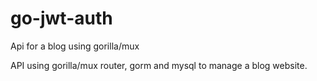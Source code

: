 # go-jwt-auth
Api for a blog using gorilla/mux


API using gorilla/mux router, gorm and mysql to manage a blog website.
